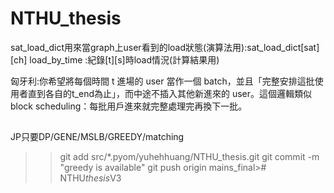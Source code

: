 # NTHU_thesis
sat_load_dict用來當graph上user看到的load狀態(演算法用):sat_load_dict[sat][ch]
load_by_time :紀錄[t][s]時load情況(計算結果用)

匈牙利:你希望將每個時間 
t 進場的 user 當作一個 batch，並且「完整安排這批使用者直到各自的t_end為止」，而中途不插入其他新進來的 user。這個邏輯類似 block scheduling：每批用戶進來就完整處理完再換下一批。

##
JP只要DP/GENE/MSLB/GREEDY/matching

>> git add src/*.pyom/yuhehhuang/NTHU_thesis.git
>> git commit -m "greedy is available"
>> git push origin mains_final>#   N T H U _ t h e s i s _ V 3  
 